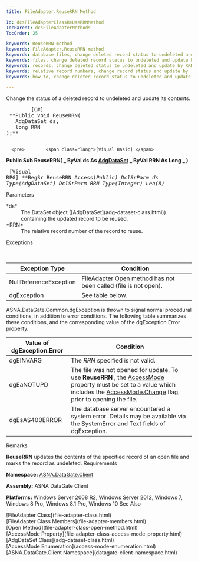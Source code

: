 ```yaml
---
title: FileAdapter.ReuseRRN Method

Id: dcsFileAdapterClassReUseRRNMethod
TocParent: dcsFileAdapterMethods
TocOrder: 25

keywords: ReuseRRN method
keywords: FileAdapter.ReuseRRN method
keywords: database files, change deleted record status to undeleted and update by RRN
keywords: files, change deleted record status to undeleted and update by RRN
keywords: records, change deleted status to undeleted and update by RRN
keywords: relative record numbers, change record status and update by
keywords: how to, change deleted record status to undeleted and update by RRN

---
```


Change the status of a deleted record to undeleted and update its contents. 
<pre>        <span class="lang">[C#]</span>
 **Public void ReuseRRN(
   AdgDataSet ds,
   long RRN
);** 
      </pre>
      <pre>        <span class="lang">[Visual Basic] </span>
 **Public Sub ReuseRRN( _
   ByVal ds As [AdgDataSet](adg-dataset-class.html) _
   ByVal RRN As Long _
)** 
      </pre>
      <pre class="prettyprint">        <span class="lang">[Visual RPG]</span>
 **BegSr ReuseRRN Access(*Public)
   DclSrParm ds Type(AdgDataSet)
   DclSrParm RRN Type(*Integer) Len(8)** 
      </pre>

Parameters

<dl>
        <dt>
 *ds* 
        </dt>
        <dd>The DataSet object ([AdgDataSet](adg-dataset-class.html)) containing 
						the updated record to be reused. </dd>
        <dt>
 *RRN* 
        </dt>
        <dd>		The relative record number of the record to reuse.
							</dd>
</dl>

Exceptions

<br />



| Exception Type | Condition |
| ---- | ---- |
| NullReferenceException | FileAdapter [Open](file-adapter-class-open-method.html) method has not been called (file is not open). |
| dgException | See table below. |



ASNA.DataGate.Common.dgException is thrown to signal normal procedural conditions, in addition to error conditions. The following table summarizes these conditions, and the corresponding value of the dgException.Error property.
<br />



| Value of dgException.Error | Condition |
| ---- | ---- |
| dgEINVARG | The *RRN* specified is not valid. |
| dgEaNOTUPD | The file was not opened for update. To use **ReuseRRN** , the [ AccessMode](file-adapter-class-access-mode-property.html) property must be set to a value which includes the [ AccessMode.Change](access-mode-enumeration.html) flag, prior to opening the file. |
| dgEsAS400ERROR | The database server encountered a system error. Details may be available via the SystemError and Text fields of dgException. |



Remarks

<span> **ReuseRRN** </span> updates the contents of the specified record of an open file and marks the record as undeleted.
Requirements

**Namespace:** [ASNA.DataGate.Client](datagate-client-namespace.html) 

**Assembly:** ASNA DataGate Client

**Platforms:** Windows Server 2008 R2, Windows Server 2012, Windows 7, Windows 8 Pro, Windows 8.1 Pro, Windows 10
See Also

<dl />
      [FileAdapter Class](file-adapter-class.html)
      <br />
      [FileAdapter Class Members](file-adapter-members.html)
      <br />
      [Open Method](file-adapter-class-open-method.html)
      <br />
      [AccessMode Property](file-adapter-class-access-mode-property.html)
      <br />
      [AdgDataSet Class](adg-dataset-class.html)
      <br />
      [AccessMode Enumeration](access-mode-enumeration.html)
      <br />
      [ASNA.DataGate.Client Namespace](datagate-client-namespace.html)

